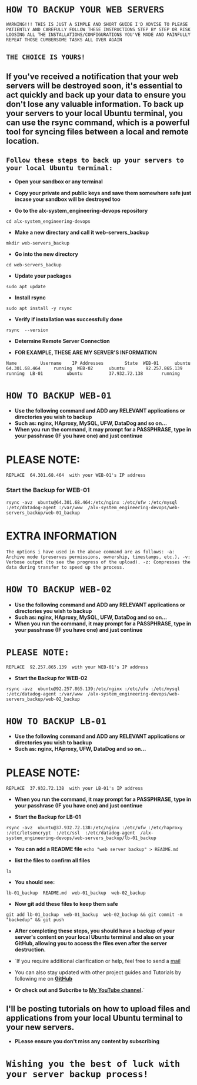 # `HOW TO BACKUP YOUR WEB SERVERS`

`WARNING!!!
THIS IS JUST A SIMPLE AND SHORT GUIDE
I'D ADVISE TO PLEASE PATIENTLY AND CAREFULLY FOLLOW THESE INSTRUCTIONS STEP BY STEP
OR RISK LOOSING ALL THE INSTALLATIONS/CONFIGURATIONS YOU'VE MADE AND PAINFULLY REPEAT THOSE CUMBERSOME TASKS ALL OVER AGAIN`
## `THE CHOICE IS YOURS!`

<h2> If you've received a notification that your web servers will be destroyed soon, it's essential to act quickly and back up your data to ensure you don't lose any valuable information. To back up your servers to your local Ubuntu terminal, you can use the rsync command, which is a powerful tool for syncing files between a local and remote location. </h2>



## `Follow these steps to back up your servers to your local Ubuntu terminal:`

- **Open your sandbox or any  terminal**

- **Copy your private and public keys and save them somewhere safe just incase your sandbox will be destroyed too**

- **Go to the alx-system_engineering-devops repository**

`cd alx-system_engineering-devops`
 - **Make a new directory and call it web-servers_backup**

`mkdir web-servers_backup`

- **Go into the new directory**

`cd web-servers_backup`

- **Update your packages**

`sudo apt update`

- **Install rsync**

`sudo apt install -y rsync`

- **Verify if installation was successfully done**

`rsync  --version`

- **Determine Remote Server Connection**

- **FOR EXAMPLE, THESE ARE MY SERVER'S INFORMATION**

`Name		  Username	  IP Addresses 		  State	
WEB-01		ubuntu		  64.301.68.464	  	running	
WEB-02		ubuntu		  92.257.865.139		running	
LB-01		  ubuntu		  37.932.72.138		  running`


# `HOW TO BACKUP WEB-01`

- **Use the following command and ADD any RELEVANT applications or directories you wish to backup**
- **Such as: nginx, HAproxy, MySQL, UFW, DataDog and so on...**
- **When you run the command, it may prompt for a PASSPHRASE, type in your passhrase (IF you have one) and just continue**

# PLEASE NOTE:
`REPLACE  64.301.68.464  with your WEB-01's IP address`

### Start the Backup for WEB-01

`rsync -avz  ubuntu@64.301.68.464:/etc/nginx :/etc/ufw :/etc/mysql  :/etc/datadog-agent :/var/www  /alx-system_engineering-devops/web-servers_backup/web-01_backup`


# EXTRA INFORMATION
`The options i have used in the above command are as follows:
-a: Archive mode (preserves permissions, ownership, timestamps, etc.).
-v: Verbose output (to see the progress of the upload).
-z: Compresses the data during transfer to speed up the process.`


# `HOW TO BACKUP WEB-02`

- **Use the following command and ADD any RELEVANT applications or directories you wish to backup**
- **Such as: nginx, HAproxy, MySQL, UFW, DataDog and so on...**
- **When you run the command, it may prompt for a PASSPHRASE, type in your passhrase (IF you have one) and just continue**


# `PLEASE NOTE:`
`REPLACE  92.257.865.139  with your WEB-01's IP address`

- **Start the Backup for WEB-02**

`rsync -avz  ubuntu@92.257.865.139:/etc/nginx :/etc/ufw :/etc/mysql  :/etc/datadog-agent :/var/www  /alx-system_engineering-devops/web-servers_backup/web-02_backup`



# `HOW TO BACKUP LB-01`

- **Use the following command and ADD any RELEVANT applications or directories you wish to backup**
- **Such as: nginx, HAproxy, UFW, DataDog and so on...** 


# PLEASE NOTE:
`REPLACE  37.932.72.138  with your LB-01's IP address`

- **When you run the command, it may prompt for a PASSPHRASE, type in your passhrase (IF you have one) and just continue**

- **Start the Backup for LB-01**

`rsync -avz  ubuntu@37.932.72.138:/etc/nginx :/etc/ufw :/etc/haproxy :/etc/letsencrypt  :/etc/ssl  :/etc/datadog-agent  /alx-system_engineering-devops/web-servers_backup/lb-01_backup`

- **You can add a README file**
`echo "web server backup" > README.md`

- **list the files to confirm all files**

`ls `

- **You should see:**

`lb-01_backup  README.md  web-01_backup  web-02_backup`

- **Now git add these files to keep them safe**

`git add lb-01_backup  web-01_backup  web-02_backup && git commit -m "backedup" && git push`

- **After completing these steps, you should have a backup of your server's content on your local Ubuntu terminal and also on your GitHub,
allowing you to access the files even after the server destruction.**



- `If you require additional clarification or help, feel free to send a [mail](igbebestor72gmail.com)
- You can also stay updated with other project guides and Tutorials by following me on **[GitHub](https://github.com/besthor)**
- **Or check out and Subcribe to [My YouTube channel](https://www.youtube.com/channel/UCVLwEYPiV1omTB-8ZQAioyw).**`


## I'll be posting tutorials on how to upload files and applications from your local Ubuntu terminal to your new servers.
- **PLease ensure you don't miss any content by subscribing**
# `Wishing you the best of luck with your server backup process!`


